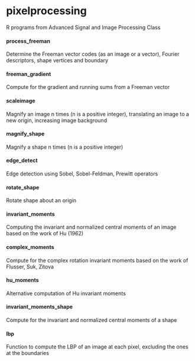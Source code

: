 # pixelprocessing
R programs from Advanced Signal and Image Processing Class

#### process_freeman

Determine the Freeman vector codes (as an image or a vector), Fourier descriptors, shape vertices and boundary

#### freeman_gradient

Compute for the gradient and running sums from a Freeman vector

#### scaleimage

Magnify an image n times (n is a positive integer), translating an image to a new origin, increasing image background

#### magnify_shape

Magnify a shape n times (n is a positive integer)

#### edge_detect

Edge detection using Sobel, Sobel-Feldman, Prewitt operators

#### rotate_shape

Rotate shape about an origin

#### invariant_moments

Computing the invariant and normalized central moments of an image based on
the work of Hu (1962)

#### complex_moments

Compute for the complex rotation invariant moments based on the work of Flusser, Suk, Zitova

#### hu_moments

Alternative computation of Hu invariant moments

#### invariant_moments_shape

Compute for  the invariant and normalized central moments of a shape

#### lbp

Function to compute the LBP of an image at each pixel, excluding the ones at the boundaries
 
